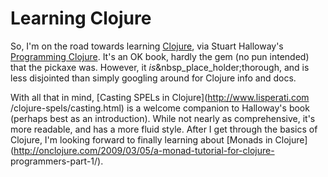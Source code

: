 # Learning Clojure

So, I'm on the road towards learning [Clojure](http://www.clojure.org), via
Stuart Halloway's [Programming
Clojure](http://www.pragprog.com/titles/shcloj). It's an OK book, hardly the
gem (no pun intended) that the pickaxe was. However, it
_is_&nbsp_place_holder;thorough, and is less disjointed than simply googling
around for Clojure info and docs.

With all that in mind, [Casting SPELs in Clojure](http://www.lisperati.com
/clojure-spels/casting.html) is a welcome companion to Halloway's book
(perhaps best as an introduction). While not nearly as comprehensive, it's
more readable, and has a more fluid style. After I get through the basics of
Clojure, I'm looking forward to finally learning about [Monads in
Clojure](http://onclojure.com/2009/03/05/a-monad-tutorial-for-clojure-
programmers-part-1/).

